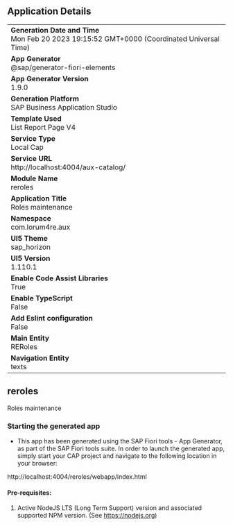 ## Application Details
|               |
| ------------- |
|**Generation Date and Time**<br>Mon Feb 20 2023 19:15:52 GMT+0000 (Coordinated Universal Time)|
|**App Generator**<br>@sap/generator-fiori-elements|
|**App Generator Version**<br>1.9.0|
|**Generation Platform**<br>SAP Business Application Studio|
|**Template Used**<br>List Report Page V4|
|**Service Type**<br>Local Cap|
|**Service URL**<br>http://localhost:4004/aux-catalog/
|**Module Name**<br>reroles|
|**Application Title**<br>Roles maintenance|
|**Namespace**<br>com.lorum4re.aux|
|**UI5 Theme**<br>sap_horizon|
|**UI5 Version**<br>1.110.1|
|**Enable Code Assist Libraries**<br>True|
|**Enable TypeScript**<br>False|
|**Add Eslint configuration**<br>False|
|**Main Entity**<br>RERoles|
|**Navigation Entity**<br>texts|

## reroles

Roles maintenance

### Starting the generated app

-   This app has been generated using the SAP Fiori tools - App Generator, as part of the SAP Fiori tools suite.  In order to launch the generated app, simply start your CAP project and navigate to the following location in your browser:

http://localhost:4004/reroles/webapp/index.html

#### Pre-requisites:

1. Active NodeJS LTS (Long Term Support) version and associated supported NPM version.  (See https://nodejs.org)


